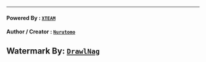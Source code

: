 ---------

#### Powered By : [`XTEAM`](https://api.xteam.xyz)

#### Author / Creator : [`Nurutomo`](https://GitHub.com/Nurutomo)

## Watermark By: [`DrawlNag`](https://youtube.com/c/DrawlNag)
